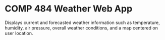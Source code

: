 # COMP 484 Weather Web App


Displays current and forecasted weather information such as temperature, humidity, air pressure, overall weather conditions, and a map centered on user location.
